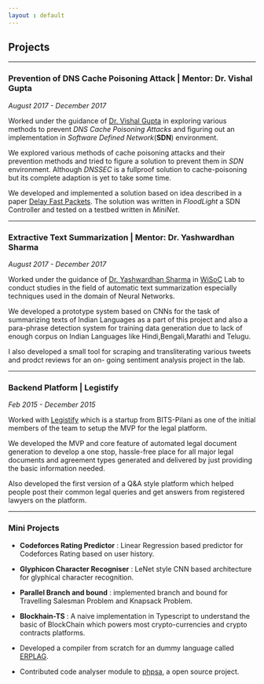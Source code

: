 ```yaml
---
layout : default
---
```


## Projects
---

### **Prevention of DNS Cache Poisoning Attack | Mentor: Dr. Vishal Gupta**

*August 2017 - December 2017*

Worked under the guidance of [Dr. Vishal Gupta](http://universe.bits-pilani.ac.in/pilani/vishalgupta/profile) in exploring various methods to prevent _DNS Cache Poisoning Attacks_ and figuring out an implementation in _Software Defined Network_(**SDN**) environment.

We explored various methods of cache poisoning attacks and their prevention methods and tried to figure a solution to prevent them in _SDN_ environment. Although _DNSSEC_ is a fullproof solution to cache-poisoning but its complete adaption is yet to take some time.

We developed and implemented a solution based on idea described in a paper [Delay Fast Packets](https://pdfs.semanticscholar.org/f627/636d3b90840b5678cdde4702158f4a534b59.pdf). The solution was written in _FloodLight_ a SDN Controller and tested on a testbed written in _MiniNet_.

---

### **Extractive Text Summarization | Mentor: Dr. Yashwardhan Sharma**

*August 2017 - December 2017*

Worked under the guidance of [Dr. Yashwardhan Sharma](https://www.bits-pilani.ac.in/pilani/yash/profile) in [WiSoC](https://www.bits-pilani.ac.in/PILANI/COMPUTERSCIENCE/WebIntelligenceandSocialComputingLab) Lab to conduct studies in the field of automatic text summarization especially techniques used in the domain of Neural Networks.

We developed a prototype system based on CNNs for the task of summarizing texts of Indian Languages as a part of this project and also a para-phrase detection system for training data generation due to lack of enough corpus on Indian Languages like Hindi,Bengali,Marathi and Telugu.

I also developed a small tool for scraping and transliterating various tweets and prodct reviews for an on- going sentiment analysis project in the lab.

---

### **Backend Platform | Legistify**

*Feb 2015 - December 2015*

Worked with [Legistify](https://www.legistify.com/corporate/) which is a startup from BITS-Pilani as one of the initial members of the team to setup the MVP for the legal platform.

We developed the MVP and core feature of automated legal document generation to develop a one stop, hassle-free place for all major legal documents and agreement types generated and delivered by just providing the basic information needed.

Also developed the first version of a Q&A style platform which helped people post their common legal queries and get answers from registered lawyers on the platform.

---

### Mini Projects

* **Codeforces Rating Predictor** : Linear Regression based predictor for Codeforces Rating based on user history.

* **Glyphicon Character Recogniser** : LeNet style CNN based architecture for glyphical character recognition.

* **Parallel Branch and bound** : implemented branch and bound for Travelling Salesman Problem and Knapsack Problem.

* **Blockhain-TS** : A naive implementation in Typescript to understand the basic of BlockChain which powers most crypto-currencies and crypto contracts platforms.

* Developed a compiler from scratch for an dummy language called [ERPLAG](https://github.com/deepvyas/Compiler-Construction).

* Contributed code analyser module to [phpsa](https://github.com/ovr/phpsa), a open source project.
